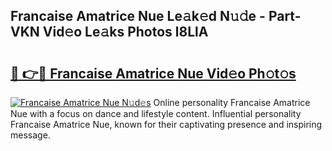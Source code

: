 ## Francaise Amatrice Nue Le𝚊k𝚎d N𝚞𝚍e - Part-VKN Vid𝚎o Le𝚊ks Photos l8LlA

# <h2><a href="http://fb67y6.evod.top/?m=Francaise+Amatrice+Nue">🔗 👉🔴 Francaise Amatrice Nue Vid𝚎o Ph𝚘t𝚘s</a></h2>

[![Francaise Amatrice Nue N𝚞d𝚎s](https://i.imgur.com/8V9OHl7.gif)](http://fb67y6.evod.top/?m=Francaise+Amatrice+Nue)
Online personality Francaise Amatrice Nue with a focus on dance and lifestyle content. Influential personality Francaise Amatrice Nue, known for their captivating presence and inspiring message. 
